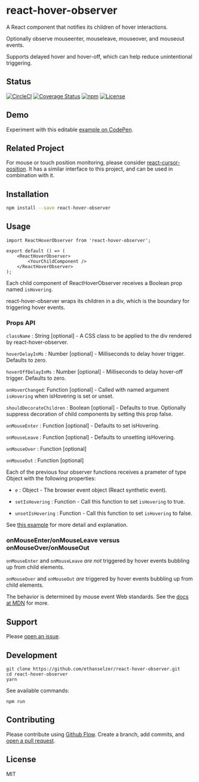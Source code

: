 # react-hover-observer

A React component that notifies its children of hover interactions.

Optionally observe mouseenter, mouseleave, mouseover, and mouseout events.

Supports delayed hover and hover-off, which can help reduce unintentional triggering.

## Status

[![CircleCI](https://img.shields.io/circleci/project/github/ethanselzer/react-hover-observer.svg)](https://circleci.com/gh/ethanselzer/react-hover-observer)
[![Coverage Status](https://coveralls.io/repos/github/ethanselzer/react-hover-observer/badge.svg?branch=master)](https://coveralls.io/github/ethanselzer/react-hover-observer?branch=master)
[![npm](https://img.shields.io/npm/v/react-hover-observer.svg)](https://www.npmjs.com/package/react-hover-observer)
[![License](https://img.shields.io/badge/license-MIT-blue.svg)](https://opensource.org/licenses/MIT)

## Demo
Experiment with this editable [example on CodePen](https://codepen.io/ethanselzer/pen/XRyJgq).

## Related Project
For mouse or touch position monitoring, please consider [react-cursor-position](https://github.com/ethanselzer/react-cursor-position). It has a similar interface to this project, and can be used in combination with it.

## Installation

```sh
npm install --save react-hover-observer
```

## Usage

```JSX
import ReactHoverObserver from 'react-hover-observer';

export default () => (
    <ReactHoverObserver>
        <YourChildComponent />
    </ReactHoverObserver>
);
```

Each child component of ReactHoverObserver receives a Boolean prop named `isHovering`.

react-hover-observer wraps its children in a div, which is the boundary for triggering hover events.

### Props API

`className` : String [optional] - A CSS class to be applied to the div rendered by react-hover-observer.

`hoverDelayInMs` : Number [optional] - Milliseconds to delay hover trigger. Defaults to zero.

`hoverOffDelayInMs` : Number [optional] - Milliseconds to delay hover-off trigger. Defaults to zero.

`onHoverChanged`: Function [optional] - Called with named argument `isHovering` when isHovering is set or unset.

`shouldDecorateChildren` : Boolean [optional] - Defaults to true. Optionally suppress decoration of child components by setting this prop false.

`onMouseEnter` : Function [optional] - Defaults to set isHovering.

`onMouseLeave` : Function [optional] - Defaults to unsetting isHovering.

`onMouseOver` : Function [optional]

`onMouseOut` : Function [optional]

Each of the previous four observer functions receives a prameter of type Object with the following properties:

* `e` : Object - The browser event object (React synthetic event).

* `setIsHovering` : Function - Call this function to set `isHovering` to true.

* `unsetIsHovering` : Function - Call this function to set `isHovering` to false.

See [this example](https://codepen.io/ethanselzer/pen/KmrywY) for more detail and explanation.

### onMouseEnter/onMouseLeave versus onMouseOver/onMouseOut

`onMouseEnter` and `onMouseLeave` *are not* triggered by hover events bubbling up from child elements.

`onMouseOver` and `onMouseOut` *are* triggered by hover events bubbling up from child elements.

The behavior is determined by mouse event Web standards.
See the [docs at MDN](https://developer.mozilla.org/en-US/docs/Web/Events/mouseenter) for more.

## Support

Please [open an issue](https://github.com/ethanselzer/react-hover-observer/issues).

## Development

```ssh
git clone https://github.com/ethanselzer/react-hover-observer.git
cd react-hover-observer
yarn
```
See available commands:
```ssh
npm run
```

## Contributing

Please contribute using [Github Flow](https://guides.github.com/introduction/flow/). Create a branch,
add commits, and [open a pull request](https://github.com/ethanselzer/react-hover-observer/compare/).

## License

MIT

